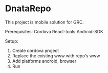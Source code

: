 # DnataRepo
This project is mobile solution for GRC. 

Prerequisites:
Cordova
React-tools
Android-SDK 

Setup:

1. Create cordova project 
2. Replace the existing www with repo's www
3. Add platforms android, browser
4. Run
